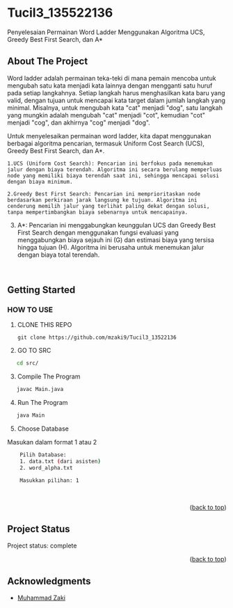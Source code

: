 # Tucil3_135522136
Penyelesaian Permainan Word Ladder Menggunakan Algoritma UCS, Greedy Best First Search, dan A*

## About The Project

Word ladder adalah permainan teka-teki di mana pemain mencoba untuk mengubah satu kata menjadi kata lainnya dengan mengganti satu huruf pada setiap langkahnya. Setiap langkah harus menghasilkan kata baru yang valid, dengan tujuan untuk mencapai kata target dalam jumlah langkah yang minimal. Misalnya, untuk mengubah kata "cat" menjadi "dog", satu langkah yang mungkin adalah mengubah "cat" menjadi "cot", kemudian "cot" menjadi "cog", dan akhirnya "cog" menjadi "dog".

Untuk menyelesaikan permainan word ladder, kita dapat menggunakan berbagai algoritma pencarian, termasuk Uniform Cost Search (UCS), Greedy Best First Search, dan A*.

    1.UCS (Uniform Cost Search): Pencarian ini berfokus pada menemukan jalur dengan biaya terendah. Algoritma ini secara berulang memperluas node yang memiliki biaya terendah saat ini, sehingga mencapai solusi dengan biaya minimum.

    2.Greedy Best First Search: Pencarian ini memprioritaskan node berdasarkan perkiraan jarak langsung ke tujuan. Algoritma ini cenderung memilih jalur yang terlihat paling dekat dengan solusi, tanpa mempertimbangkan biaya sebenarnya untuk mencapainya.

   3. A*: Pencarian ini menggabungkan keunggulan UCS dan Greedy Best First Search dengan menggunakan fungsi evaluasi yang menggabungkan biaya sejauh ini (G) dan estimasi biaya yang tersisa hingga tujuan (H). Algoritma ini berusaha untuk menemukan jalur dengan biaya total terendah.



<br/>




<!-- GETTING STARTED -->
## Getting Started



### HOW TO USE




   
1. CLONE THIS REPO

   ```
   git clone https://github.com/mzaki9/Tucil3_13522136
   ```
2. GO TO SRC
   
```sh
   cd src/
```   

3. Compile The Program
```sh
   javac Main.java
```  

4. Run The Program
```sh
   java Main
```  

5. Choose Database

Masukan dalam format 1 atau 2
``` sh
    Pilih Database:
    1. data.txt (dari asisten)
    2. word_alpha.txt

    Masukkan pilihan: 1
```



<br/>


<p align="right">(<a href="#readme-top">back to top</a>)</p>


<!-- PROJECT STATUS -->
## Project Status
Project status: complete 
<br/>
<p align="right">(<a href="#readme-top">back to top</a>)</p>



<!-- ACKNOWLEDGMENTS -->
## Acknowledgments


* [Muhammad Zaki](https://github.com/mzaki9)

